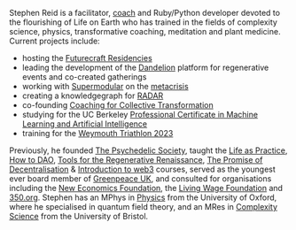 Stephen Reid is a facilitator, [coach](https://stephenreid.net/coaching) and Ruby/Python developer devoted to the flourishing of Life on Earth who has trained in the fields of complexity science, physics, transformative coaching, meditation and plant medicine. Current projects include:

* hosting the [Futurecraft Residencies](https://dandelion.earth/e/futurecraft-residency)
* leading the development of the [Dandelion](https://dandelion.earth/) platform for regenerative events and co-created gatherings
* working with [Supermodular](https://supermodular.xyz/) on the [metacrisis](https://metacrisis.xyz)
* creating a knowledgegraph for [RADAR](https://radardao.xyz/)
* co-founding [Coaching for Collective Transformation](https://collectivetransformation.coach/)
* studying for the UC Berkeley [Professional Certificate in Machine Learning and Artificial Intelligence](https://em-executive.berkeley.edu/professional-certificate-machine-learning-artificial-intelligence/)
* training for the [Weymouth Triathlon 2023](https://bustinskin.fullonsport.com/event/79822/profile)

Previously, he founded [The Psychedelic Society](https://psychedelicsociety.org.uk/), taught the [Life as Practice](/life-as-practice), [How to DAO](https://docs.google.com/document/d/1jxbb3YkrjAT1TUe6W2yCFUAsXUhdVt5JYoJwmMfykoQ/edit), [Tools for the Regenerative Renaissance](https://dandelion.earth/events/5fd23eae6824a9000d43006e), [The Promise of Decentralisation](https://dandelion.earth/events/605f1caeed084e000d44e844) & [Introduction to web3](https://dandelion.earth/events/623c3fccf9cf930011212aa1) courses, served as the youngest ever board member of [Greenpeace UK](https://www.greenpeace.org.uk/), and consulted for organisations including the [New Economics Foundation](https://neweconomics.org/), the [Living Wage Foundation](https://www.livingwage.org.uk/) and [350.org](https://350.org/). Stephen has an MPhys in [Physics](https://www2.physics.ox.ac.uk/) from the University of Oxford, where he specialised in quantum field theory, and an MRes in [Complexity Science](http://www.bristol.ac.uk/bccs/) from the University of Bristol.
